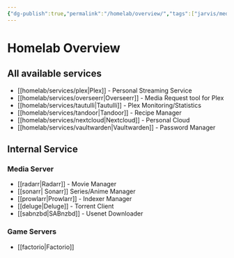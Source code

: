 ```yaml
---
{"dg-publish":true,"permalink":"/homelab/overview/","tags":["jarvis/media"],"created":"","updated":""}
---
```


# Homelab Overview
## All available services
* [[homelab/services/plex\|Plex]] - Personal Streaming Service
* [[homelab/services/overseerr\|Overseerr]] - Media Request tool for Plex
* [[homelab/services/tautulli\|Tautulli]] - Plex Monitoring/Statistics
* [[homelab/services/tandoor\|Tandoor]] - Recipe Manager
* [[homelab/services/nextcloud\|Nextcloud]] - Personal Cloud
* [[homelab/services/vaultwarden\|Vaultwarden]] - Password Manager

## Internal Service
### Media Server
* [[radarr\|Radarr]] - Movie Manager
* [[sonarr\| Sonarr]] Series/Anime Manager
* [[prowlarr\|Prowlarr]] - Indexer Manager
* [[deluge\|Deluge]] - Torrent Client
* [[sabnzbd\|SABnzbd]] - Usenet Downloader
### Game Servers
* [[factorio\|Factorio]]